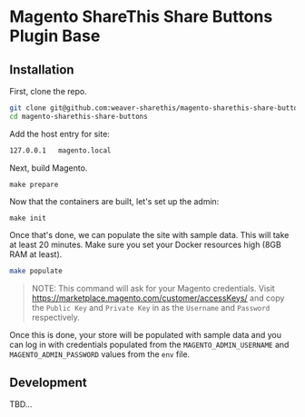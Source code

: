# Magento ShareThis Share Buttons Plugin Base

## Installation

First, clone the repo.

```bash
git clone git@github.com:weaver-sharethis/magento-sharethis-share-buttons.git
cd magento-sharethis-share-buttons
```

Add the host entry for site:

```bash
127.0.0.1   magento.local
```

Next, build Magento.

```shell
make prepare
```

Now that the containers are built, let's set up the admin:

```shell
make init
```

Once that's done, we can populate the site with sample data. This will take at least 20 minutes. Make sure you set your Docker resources high (8GB RAM at least).

```bash
make populate
```

> NOTE: This command will ask for your Magento credentials. Visit https://marketplace.magento.com/customer/accessKeys/ and copy the `Public Key` and `Private Key` in as the `Username` and `Password` respectively.

Once this is done, your store will be populated with sample data and you can log in with credentials populated from the `MAGENTO_ADMIN_USERNAME` and `MAGENTO_ADMIN_PASSWORD` values from the `env` file.

## Development

TBD...
